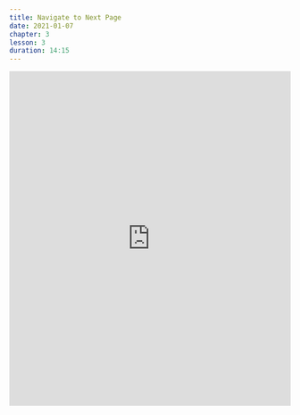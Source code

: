 ```yaml
---
title: Navigate to Next Page
date: 2021-01-07
chapter: 3
lesson: 3
duration: 14:15
---
```


<iframe width="100%" height="600" src="https://www.youtube.com/embed/N0VIBd16K9E" title="YouTube video player" frameborder="0" allow="accelerometer; autoplay; clipboard-write; encrypted-media; gyroscope; picture-in-picture" allowfullscreen></iframe>